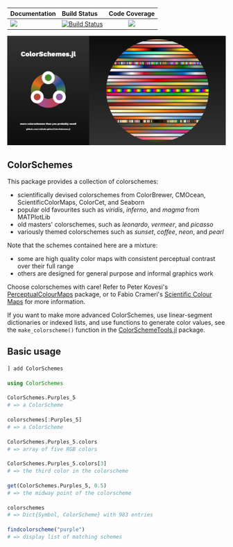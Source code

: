 | **Documentation**                       | **Build Status**                           | **Code Coverage**               |
|:--------------------------------------- |:-------------------------------------------|:-------------------------------:|
|[![][docs-current-img]][docs-current-url]| [![Build Status][ci-img]][ci-url]          | [![][codecov-img]][codecov-url] |

!["colorschemes social media preview"](docs/src/assets/figures/colorschemes-social-media-preview.png)

## ColorSchemes

This package provides a collection of colorschemes:

- scientifically devised colorschemes from ColorBrewer, CMOcean, ScientificColorMaps, ColorCet, and Seaborn
- popular old favourites such as _viridis_, _inferno_, and _magma_ from MATPlotLib
- old masters' colorschemes, such as _leonardo_, _vermeer_, and _picasso_
- variously themed colorschemes such as _sunset_, _coffee_, _neon_, and _pearl_

Note that the schemes contained here are a mixture:

- some are high quality color maps with consistent perceptual contrast over their full range
- others are designed for general purpose and informal graphics work

Choose colorschemes with care! Refer to Peter Kovesi's [PerceptualColourMaps](https://github.com/peterkovesi/PerceptualColourMaps.jl) package, or to Fabio Crameri's [Scientific Colour Maps](http://www.fabiocrameri.ch/colourmaps.php) for more information.

If you want to make more advanced ColorSchemes, use linear-segment dictionaries or indexed lists, and use functions to generate color values, see the `make_colorscheme()` function in the [ColorSchemeTools.jl](https://github.com/JuliaGraphics/ColorSchemeTools.jl) package.

## Basic usage

```julia
] add ColorSchemes

using ColorSchemes

ColorSchemes.Purples_5 
# => a ColorScheme 

colorschemes[:Purples_5]
# => a ColorScheme 

ColorSchemes.Purples_5.colors
# => array of five RGB colors

ColorSchemes.Purples_5.colors[3]
# => the third color in the colorscheme

get(ColorSchemes.Purples_5, 0.5)
# => the midway point of the colorscheme

colorschemes
# => Dict{Symbol, ColorScheme} with 983 entries

findcolorscheme("purple")
# => display list of matching schemes
```

[docs-current-img]: https://img.shields.io/badge/docs-current-blue.svg
[docs-current-url]: https://JuliaGraphics.github.io/ColorSchemes.jl/dev/

[codecov-img]: https://codecov.io/gh/JuliaGraphics/ColorSchemes.jl/branch/master/graph/badge.svg
[codecov-url]: https://codecov.io/gh/JuliaGraphics/ColorSchemes.jl

[ci-img]: https://github.com/JuliaGraphics/ColorSchemes.jl/workflows/CI/badge.svg
[ci-url]: https://github.com/JuliaGraphics/ColorSchemes.jl/actions?query=workflow%3ACI
